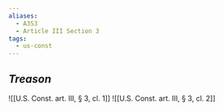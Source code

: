 ```yaml
---
aliases:
  - A3S3
  - Article III Section 3
tags:
  - us-const
---
```

## *Treason*

![[U.S. Const. art. III, § 3, cl. 1]]
![[U.S. Const. art. III, § 3, cl. 2]]
